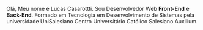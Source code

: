 Olá, Meu nome é Lucas Casarottti. Sou Desenvolvedor Web <b>Front-End</b> e <b>Back-End</b>. Formado em Tecnologia em Desenvolvimento de Sistemas pela universidade UniSalesiano Centro Universitário Católico Salesiano Auxilium.
